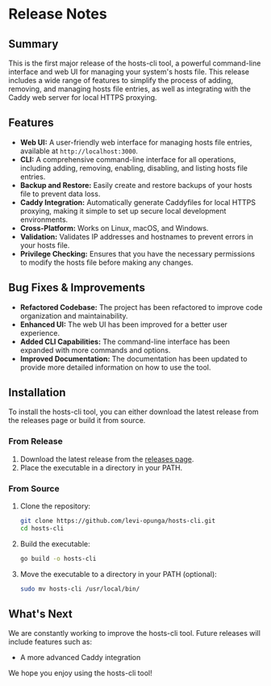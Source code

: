 
# Release Notes

## Summary

This is the first major release of the hosts-cli tool, a powerful command-line interface and web UI for managing your system's hosts file. This release includes a wide range of features to simplify the process of adding, removing, and managing hosts file entries, as well as integrating with the Caddy web server for local HTTPS proxying.

## Features

*   **Web UI:** A user-friendly web interface for managing hosts file entries, available at `http://localhost:3000`.
*   **CLI:** A comprehensive command-line interface for all operations, including adding, removing, enabling, disabling, and listing hosts file entries.
*   **Backup and Restore:** Easily create and restore backups of your hosts file to prevent data loss.
*   **Caddy Integration:** Automatically generate Caddyfiles for local HTTPS proxying, making it simple to set up secure local development environments.
*   **Cross-Platform:** Works on Linux, macOS, and Windows.
*   **Validation:** Validates IP addresses and hostnames to prevent errors in your hosts file.
*   **Privilege Checking:** Ensures that you have the necessary permissions to modify the hosts file before making any changes.

## Bug Fixes & Improvements

*   **Refactored Codebase:** The project has been refactored to improve code organization and maintainability.
*   **Enhanced UI:** The web UI has been improved for a better user experience.
*   **Added CLI Capabilities:** The command-line interface has been expanded with more commands and options.
*   **Improved Documentation:** The documentation has been updated to provide more detailed information on how to use the tool.

## Installation

To install the hosts-cli tool, you can either download the latest release from the releases page or build it from source.

### From Release

1.  Download the latest release from the [releases page](https://github.com/levi-opunga/hosts-cli/releases).
2.  Place the executable in a directory in your PATH.

### From Source

1.  Clone the repository:
    ```bash
    git clone https://github.com/levi-opunga/hosts-cli.git
    cd hosts-cli
    ```

2.  Build the executable:
    ```bash
    go build -o hosts-cli
    ```

3.  Move the executable to a directory in your PATH (optional):
    ```bash
    sudo mv hosts-cli /usr/local/bin/
    ```

## What's Next

We are constantly working to improve the hosts-cli tool. Future releases will include features such as:

*   A more advanced Caddy integration

We hope you enjoy using the hosts-cli tool!
